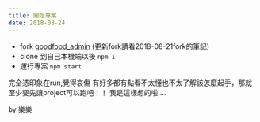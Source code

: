 ```yaml
---
title: 開始專案
date: 2018-08-24
---
```


- fork [goodfood_admin](https://github.com/MonospaceTW/goodfood_admin)
  (更新fork請看2018-08-21fork的筆記)
- clone 到自己本機端以後 `npm i`
- 運行專案 `npm start`

完全憑印象在run,覺得哀傷
有好多都有點看不太懂也不太了解該怎麼起手，那就至少要先讓project可以跑吧！！
我是這樣想的啦....


by 樂樂
 